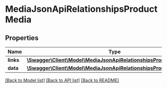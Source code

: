 # MediaJsonApiRelationshipsProductMedia

## Properties
Name | Type | Description | Notes
------------ | ------------- | ------------- | -------------
**links** | [**\Swagger\Client\Model\MediaJsonApiRelationshipsProductMediaLinks**](MediaJsonApiRelationshipsProductMediaLinks.md) |  | [optional] 
**data** | [**\Swagger\Client\Model\MediaJsonApiRelationshipsProductMediaData[]**](MediaJsonApiRelationshipsProductMediaData.md) |  | [optional] 

[[Back to Model list]](../../README.md#documentation-for-models) [[Back to API list]](../../README.md#documentation-for-api-endpoints) [[Back to README]](../../README.md)

